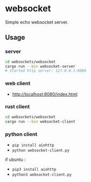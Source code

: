 # websocket

Simple echo websocket server.

## Usage

### server

```sh
cd websockets/websocket
cargo run --bin websocket-server
# Started http server: 127.0.0.1:8080
```

### web client

- [http://localhost:8080/index.html](http://localhost:8080/index.html)

### rust client

```sh
cd websockets/websocket
cargo run --bin websocket-client
```

### python client

- ``pip install aiohttp``
- ``python websocket-client.py``

if ubuntu :

- ``pip3 install aiohttp``
- ``python3 websocket-client.py``
